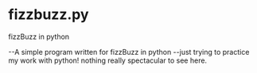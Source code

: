 # fizzbuzz.py
fizzBuzz in python


--A simple program written for fizzBuzz in python
--just trying to practice my work with python! nothing really spectacular to see here.
